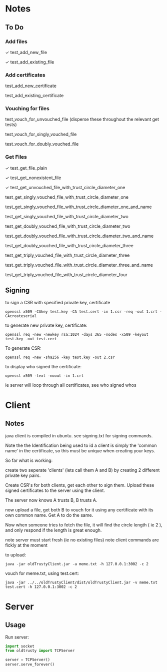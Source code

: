 # Notes

## To Do

### Add files

✓ test_add_new_file

✓ test_add_existing_file

### Add certificates

test_add_new_certificate

test_add_existing_certificate

### Vouching for files

test_vouch_for_unvouched_file (disperse these throughout the relevant get tests)

test_vouch_for_singly_vouched_file

test_vouch_for_doubly_vouched_file

### Get Files

✓ test_get_file_plain

✓ test_get_nonexistent_file

✓ test_get_unvouched_file_with_trust_circle_diameter_one


test_get_singly_vouched_file_with_trust_circle_diameter_one

test_get_singly_vouched_file_with_trust_circle_diameter_one_and_name

test_get_singly_vouched_file_with_trust_circle_diameter_two


test_get_doubly_vouched_file_with_trust_circle_diameter_two

test_get_doubly_vouched_file_with_trust_circle_diameter_two_and_name

test_get_doubly_vouched_file_with_trust_circle_diameter_three


test_get_triply_vouched_file_with_trust_circle_diameter_three

test_get_triply_vouched_file_with_trust_circle_diameter_three_and_name

test_get_triply_vouched_file_with_trust_circle_diameter_four



## Signing

to sign a CSR with specified private key, certificate

```
openssl x509 -CAkey test.key -CA test.cert -in 1.csr -req -out 1.crt -CAcreateserial
```

to generate new private key, certificate:

```
openssl req -new -newkey rsa:1024 -days 365 -nodes -x509 -keyout test.key -out test.cert
```

To generate CSR:

```
openssl req -new -sha256 -key test.key -out 2.csr
```

to display who signed the certificate:

```
openssl x509 -text -noout -in 1.crt
```

ie server will loop through all certificates, see who signed whos

# Client

## Notes

java client is compiled in ubuntu. see signing.txt for signing commands.

Note the the Identification being used to id a client is simply the 'common name' in the certificate, so this must be unique when creating your keys.

So far what is working:

create two seperate 'clients' (lets call them A and B) by creating 2 different private key pairs.

Create CSR's for both clients, get each other to sign them. Upload these signed certificates to the server using the client.

The server now knows A trusts B, B trusts A.

now upload a file, get both B to vouch for it using any certificate with its own common name. Get A to do the same.

Now when someone tries to fetch the file, it will find the circle length ( ie 2 ), and only respond if the length is great enough.

note server must start fresh (ie no existing files)
note client commands are fickly at the moment

to upload:

```
java -jar oldTrustyClient.jar -a meme.txt -h 127.0.0.1:3002 -c 2
```

vouch for meme.txt, using test.cert:

```
java -jar ../../oldTrustyClient/dist/oldTrustyClient.jar -v meme.txt test.cert -h 127.0.0.1:3002 -c 2
```

# Server

## Usage

Run server:

```python
import socket
from oldtrusty import TCPServer

server = TCPServer()
server.serve_forever()
```
